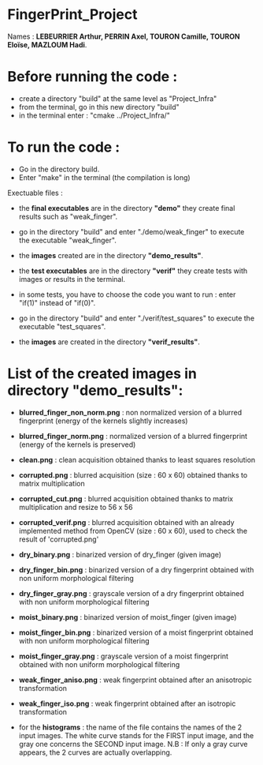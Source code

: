 # FingerPrint_Project


Names : **LEBEURRIER Arthur, PERRIN Axel, TOURON Camille, TOURON Eloïse, MAZLOUM Hadi**.

# Before running the code : 

- create a directory "build" at the same level as "Project_Infra" 
- from the terminal, go in this new directory "build"
- in the terminal enter : "cmake ../Project_Infra/"


# To run the code : 

- Go in the directory build.
- Enter "make" in the terminal (the compilation is long)

Exectuable files : 
- the **final executables** are in the directory **"demo"**
they create final results such as "weak_finger".
- go in the directory "build" and enter "./demo/weak_finger" to execute the executable "weak_finger".
- the **images** created are in the directory **"demo_results"**.


- the **test executables** are in the directory **"verif"**
they create tests with images or results in the terminal.
- in some tests, you have to choose the code you want to run : 
enter "if(1)" instead of "if(0)".
- go in the directory "build" and enter "./verif/test_squares" to execute the executable "test_squares".
- the **images** are created in the directory **"verif_results"**.

# List of the created images in directory "demo_results":

- **blurred_finger_non_norm.png** : non normalized version of a blurred fingerprint (energy of the kernels slightly increases)
- **blurred_finger_norm.png** : normalized version of a blurred fingerprint (energy of the kernels is preserved)

- **clean.png** : clean acquisition obtained thanks to least squares resolution
- **corrupted.png** : blurred acquisition (size : 60 x 60) obtained thanks to matrix multiplication
- **corrupted_cut.png** : blurred acquisition obtained thanks to matrix multiplication and resize to 56 x 56
- **corrupted_verif.png** : blurred acquisition obtained with an already implemented method from OpenCV (size : 60 x 60), used to check the result of 'corrupted.png'

- **dry_binary.png** : binarized version of dry_finger (given image)
- **dry_finger_bin.png** : binarized version of a dry fingerprint obtained with non uniform morphological filtering
- **dry_finger_gray.png** : grayscale version of a dry fingerprint obtained with non uniform morphological filtering

- **moist_binary.png** : binarized version of moist_finger (given image)
- **moist_finger_bin.png** : binarized version of a moist fingerprint obtained with non uniform morphological filtering
- **moist_finger_gray.png** : grayscale version of a moist fingerprint obtained with non uniform morphological filtering

- **weak_finger_aniso.png** : weak fingerprint obtained after an anisotropic transformation
- **weak_finger_iso.png** : weak fingerprint obtained after an isotropic transformation

- for the **histograms** : the name of the file contains the names of the 2 input images. The white curve stands for the FIRST input image, and the gray one concerns the SECOND input image.
N.B : If only a gray curve appears, the 2 curves are actually overlapping.





